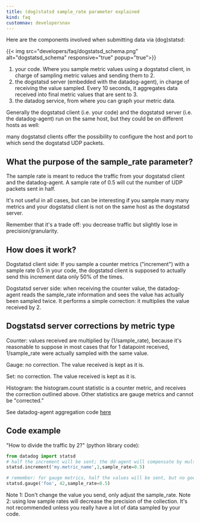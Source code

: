 ```yaml
---
title: (dog)statsd sample_rate parameter explained
kind: faq
customnav: developersnav
---
```


Here are the components involved when submitting data via (dog)statsd:

{{< img src="developers/faq/dogstatsd_schema.png" alt="dogstatsd_schema" responsive="true" popup="true">}}

1. your code. Where you sample metric values using a dogstatsd client, in charge of sampling metric values and sending them to 2.
2. the dogstatsd server (embedded with the datadog-agent), in charge of receiving the value sampled. Every 10 seconds, it aggregates data received into final metric values that are sent to 3.
3. the datadog service, from where you can graph your metric data.

Generally the dogstatsd client (i.e. your code) and the dogstatsd server (i.e. the datadog-agent) run on the same host, but they could be on different hosts as well:

many dogstatsd clients offer the possibility to configure the host and port to which send the dogstatsd UDP packets.

## What the purpose of the sample_rate parameter?

The sample rate is meant to reduce the traffic from your dogstatsd client and the datadog-agent. A sample rate of 0.5 will cut the number of UDP packets sent in half.

It's not useful in all cases, but can be interesting if you sample many many metrics and your dogstatsd client is not on the same host as the dogstatsd server.

Remember that it's a trade off: you decrease traffic but slightly lose in precision/granularity.

## How does it work?

Dogstatsd client side: If you sample a counter metrics ("increment") with a sample rate 0.5 in your code, the dogstatsd client is supposed to actually send this increment data only 50% of the times.

Dogstatsd server side: when receiving the counter value, the datadog-agent reads the sample_rate information and sees the value has actually been sampled twice. It performs a simple correction: it multiplies the value received by 2.

## Dogstatsd server corrections by metric type

Counter: values received are multiplied by (1/sample_rate), because it's reasonable to suppose in most cases that for 1 datapoint received, 1/sample_rate were actually sampled with the same value.

Gauge: no correction. The value received is kept as it is. 

Set: no correction. The value received is kept as it is.

Histogram: the histogram.count statistic is a counter metric, and receives the correction outlined above. Other statistics are gauge metrics and cannot be "corrected."

See datadog-agent aggregation code [here](https://github.com/DataDog/dd-agent/blob/master/aggregator.py)

## Code example

"How to divide the traffic by 2?" (python library code):
```python
from datadog import statsd
# half the increment will be sent; the dd-agent will compensate by multiplying by 2 the value it gets
statsd.increment('my.metric_name',1,sample_rate=0.5) 

# remember: for gauge metrics, half the values will be sent, but no good "compensation" can be done on the dd-agent side, you just lose in granularity.
statsd.gauge('foo', 42,sample_rate=0.5) 
```

Note 1: Don't change the value you send, only adjust the sample_rate.
Note 2: using low sample rates will decrease the precision of the collection. It's not recommended unless you really have a lot of data sampled by your code.